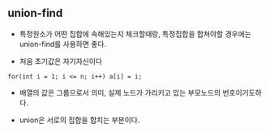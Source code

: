 ## union-find

- 특정원소가 어떤 집합에 속해있는지 체크할때랑, 특정집합을 합쳐야할 경우에는 union-find를 사용하면 좋다.

- 처음 초기값은 자기자신이다

````
for(int i = 1; i <= n; i++) a[i] = i;
````

- 배열의 값은 그룹으로서 의미, 실제 노드가 가리키고 있는 부모노드의 번호이기도하다.

- union은 서로의 집합을 합치는 부분이다.

````

````